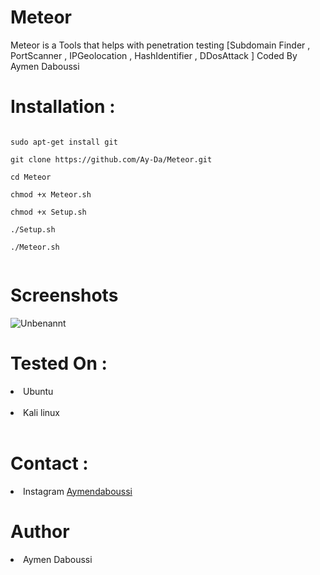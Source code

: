 
<h1>Meteor</h1>

Meteor is a Tools that helps with penetration testing [Subdomain Finder , PortScanner , IPGeolocation , HashIdentifier , DDosAttack ] Coded By Aymen Daboussi

<h1>Installation : </h1>

<pre><code>
sudo apt-get install git <br>
git clone https://github.com/Ay-Da/Meteor.git <br>
cd Meteor <br>
chmod +x Meteor.sh <br>
chmod +x Setup.sh <br>
./Setup.sh <br>
./Meteor.sh <br>
</code></pre>



<h1>Screenshots </h1>

![Unbenannt](https://user-images.githubusercontent.com/93875562/141695520-e0725b29-71f9-4a35-ad24-f82cfc74f774.PNG)

<h1> Tested On :</h1>

<li> Ubuntu </li> <br>
<li> Kali linux </li> <br>

<h1> Contact : </h1>

<li> Instagram <a href="https://www.instagram.com/aymendaboussi"> Aymendaboussi </a> </li>

<h1> Author </h1>
<li> Aymen Daboussi </li>
